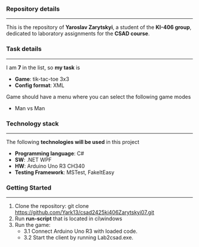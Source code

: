 ### Repository details
---
This is the repository of **Yaroslav Zarytskyi**, a student of the **KI-406 group**, dedicated to laboratory assignments for the **CSAD course**.
### Task details
---
I am **7** in the list, so **my task** is
* **Game**: tik-tac-toe 3x3 
* **Config format**: XML

Game should have a menu where you can select the following game modes
* Man vs Man
### Technology stack
---
The following **technologies will be used** in this project
* **Programming language**: C#
* **SW**: .NET WPF
* **HW**: Arduino Uno R3 CH340
* **Testing Framework**: MSTest, FakeItEasy
### Getting Started
---
1. Clone the repository: git clone https://github.com/Yark13/csad2425ki406Zarytskyi07.git
2. Run **run-script** that is located in ci\windows
3. Run the game:
   * 3.1 Connect Arduino Uno R3 with loaded code.
   * 3.2 Start the client by running Lab2csad.exe.
